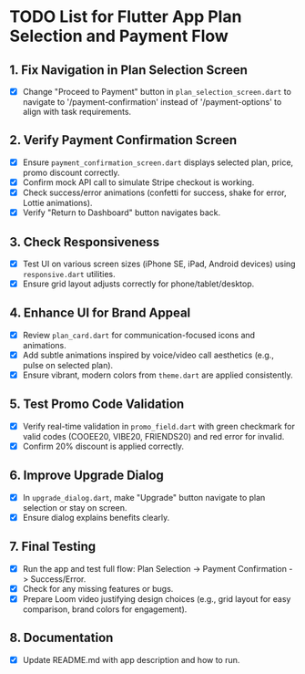 # TODO List for Flutter App Plan Selection and Payment Flow

## 1. Fix Navigation in Plan Selection Screen
- [x] Change "Proceed to Payment" button in `plan_selection_screen.dart` to navigate to '/payment-confirmation' instead of '/payment-options' to align with task requirements.

## 2. Verify Payment Confirmation Screen
- [x] Ensure `payment_confirmation_screen.dart` displays selected plan, price, promo discount correctly.
- [x] Confirm mock API call to simulate Stripe checkout is working.
- [x] Check success/error animations (confetti for success, shake for error, Lottie animations).
- [x] Verify "Return to Dashboard" button navigates back.

## 3. Check Responsiveness
- [x] Test UI on various screen sizes (iPhone SE, iPad, Android devices) using `responsive.dart` utilities.
- [x] Ensure grid layout adjusts correctly for phone/tablet/desktop.

## 4. Enhance UI for Brand Appeal
- [x] Review `plan_card.dart` for communication-focused icons and animations.
- [x] Add subtle animations inspired by voice/video call aesthetics (e.g., pulse on selected plan).
- [x] Ensure vibrant, modern colors from `theme.dart` are applied consistently.

## 5. Test Promo Code Validation
- [x] Verify real-time validation in `promo_field.dart` with green checkmark for valid codes (COOEE20, VIBE20, FRIENDS20) and red error for invalid.
- [x] Confirm 20% discount is applied correctly.

## 6. Improve Upgrade Dialog
- [x] In `upgrade_dialog.dart`, make "Upgrade" button navigate to plan selection or stay on screen.
- [x] Ensure dialog explains benefits clearly.

## 7. Final Testing
- [x] Run the app and test full flow: Plan Selection -> Payment Confirmation -> Success/Error.
- [x] Check for any missing features or bugs.
- [x] Prepare Loom video justifying design choices (e.g., grid layout for easy comparison, brand colors for engagement).

## 8. Documentation
- [x] Update README.md with app description and how to run.
